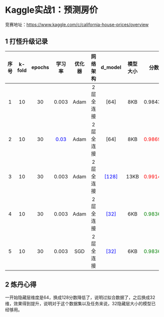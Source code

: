 # Kaggle实战1：预测房价

竞赛地址：https://www.kaggle.com/c/california-house-prices/overview

## 1 打怪升级记录

| 序号 | k-fold | epochs |             学习率              | 优化器  | 网络架构  |            d_model            | 模型大小 |                分数                |
|:--:|:------:|:------:|:----------------------------:|:----:|:-----:|:-----------------------------:|:----:|:--------------------------------:|
| 1  |   10   |   30   |            0.003             | Adam | 2层全连接 |             [64]              | 8KB  |             0.98432              |
| 2  |   10   |   30   | <font color=Blue>0.03</font> | Adam | 2层全连接 |             [64]              | 8KB  |  <font color=Red>0.98693</font>  |
| 3  |   10   |   30   |            0.003             | Adam | 2层全连接 | <font color=Blue>[128]</font> | 13KB |  <font color=Red>0.99144</font>  |
| 4  |   10   |   30   |            0.003             | Adam | 2层全连接 | <font color=Blue>[32]</font>  | 6KB  | <font color=Green>0.98361</font> |
| 5  |   10   |   30   |            0.003             | SGD  | 2层全连接 | <font color=Blue>[32]</font>  | 6KB  | <font color=Green>0.98361</font> |

## 2 炼丹心得

一开始隐藏层维度是64，换成128分数降低了，说明过拟合数据了，之后换成32维，效果得到提升，说明对于这个数据集以及任务来说，32隐藏层大小的模型已经够用。

